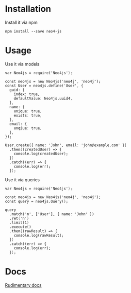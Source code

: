 # Installation

Install it via npm

    npm install --save neo4-js

# Usage

Use it via models

    var Neo4js = require('Neo4js');

    const neo4js = new Neo4js('neo4j', 'neo4j');
    const User = neo4js.define('User', {
      guid: {
        index: true,
        defaultValue: Neo4js.uuid4,
      },
      name: {
        unique: true,
        exists: true,
      },
      email: {
        unqiue: true,
      },
    });

    User.create({ name: 'John', email: 'john@example.com' })
      .then((createdUser) => {
        console.log(createdUser);
      })
      .catch((err) => {
        console.log(err);
      });

Use it via queries

    var Neo4js = require('Neo4js');

    const neo4js = new Neo4js('neo4j', 'neo4j');
    const query = neo4js.Query();

    query
      .match('n', ['User'], { name: 'John' })
      .ret('n')
      .limit(1)
      .execute()
      .then((rawResult) => {
        console.log(rawResult);
      })
      .catch((err) => {
        console.log(err);
      });

# Docs

[Rudimentary docs](https://janpeter.github.io/neo4js/)
